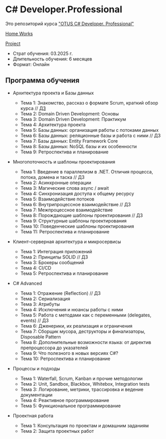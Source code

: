 # C# Developer.Professional

Это репозиторий курса ["OTUS C# Developer. Professional"](https://otus.ru/lessons/csharp-professional/)

[Home Works](HomeWorks/)

[Project](https://github.com/DotNetRunners/FinanceManager)


* Страт обучения: 03.2025 г.
* Длительность обучения: 6 месяцев
* Формат: Онлайн


## Программа обучения

* Архитектура проекта и Базы данных
	* Тема 1: Знакомство, рассказ о формате Scrum, краткий обзор курса // [ДЗ](HomeWorks/06.HomeWork.01/)
	* Тема 2: Domain Driven Development: Основы
	* Тема 3: Domain Driven Development: Практикум
	* Тема 4: Архитектура проекта
	* Тема 5: Базы данных: организация работы с потоками данных
	* Тема 6: Базы данных: реляционные базы и работа с ними // ДЗ
	* Тема 7: Базы данных: Entity Framework Core
	* Тема 8: Базы данных: NoSQL базы и их особенности
	* Тема 9: Ретроспектива и планирование
	
* Многопоточность и шаблоны проектирования
	* Тема 1: Введение в параллелизм в .NET. Отличия процесса, потока, домена и таска // ДЗ
	* Тема 2: Асинхронные операции
	* Тема 3: Магические слова async / await
	* Тема 4: Синхронизация доступа к общему ресурсу
	* Тема 5: Взаимодействие потоков
	* Тема 6: Внутрипроцессное взаимодействие // ДЗ
	* Тема 7: Межпроцессное взаимодействие
	* Тема 8: Порождающие шаблоны проектирования // ДЗ
	* Тема 9: Структурные шаблоны проектирования
	* Тема 10: Поведенческие шаблоны проектирования
	* Тема 11: Ретроспектива и планирование
	
* Клиент-серверная архитектура и микросервисы
	* Тема 1: Интеграция приложений
	* Тема 2: Принципы SOLID // ДЗ
	* Тема 3: Брокеры сообщений
	* Тема 4: CI/CD
	* Тема 5: Ретроспектива и планирование
	
* С# Advanced
	* Тема 1: Отражение (Reflection) // ДЗ
	* Тема 2: Сериализация
	* Тема 3: Атрибуты
	* Тема 4: Исключения и нюансы работы с ними
	* Тема 5: Работа с методами как с переменными (delegates, events) // ДЗ
	* Тема 6: Дженерики, их реализация и ограничения
	* Тема 7: Сборщик мусора, деструкторы и финализаторы, Disposable Pattern
	* Тема 8: Дополнительные возможности языка: от директив препроцессора до указателей
	* Тема 9: Что полезного в новых версиях C#?
	* Тема 10: Ретроспектива и планирование
	
* Процессы и подходы
	* Тема 1: Waterfall, Scrum, Kanban и прочие методологии
	* Тема 2: Unit, Sandbox, Blackbox, Whitebox, Integration tests
	* Тема 3: Логирование, метрики, трассировка и ведение документации
	* Тема 4: Реактивное программирование
	* Тема 5: Функциональное программирование
	
* Проектная работа
	* Тема 1: Консультация по проектам и домашним заданиям
	* Тема 2: Защита проектных работ